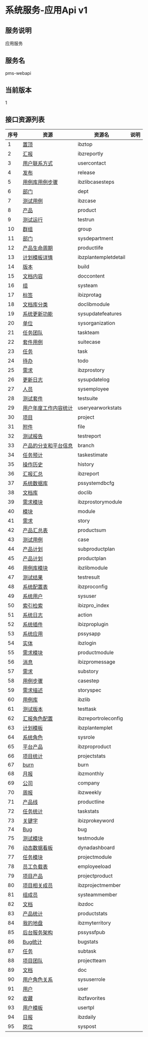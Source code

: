 
# 系统服务-应用Api v1
## 服务说明
应用服务

## 服务名
pms-webapi

## 当前版本
1

## 接口资源列表
| 序号 | 资源 | 资源名 | 说明 |
| ---- | ---- | ---- | ---- |
| 1 | [置顶](1/IbzTop) | ibztop |  |
| 2 | [汇报](1/IbzReportly) | ibzreportly |  |
| 3 | [用户联系方式](1/UserContact) | usercontact |  |
| 4 | [发布](1/Release) | release |  |
| 5 | [用例库用例步骤](1/IbzLibCaseSteps) | ibzlibcasesteps |  |
| 6 | [部门](1/Dept) | dept |  |
| 7 | [测试用例](1/IbzCase) | ibzcase |  |
| 8 | [产品](1/Product) | product |  |
| 9 | [测试运行](1/TestRun) | testrun |  |
| 10 | [群组](1/Group) | group |  |
| 11 | [部门](1/SysDepartment) | sysdepartment |  |
| 12 | [产品生命周期](1/ProductLife) | productlife |  |
| 13 | [计划模板详情](1/IbzPlanTempletDetail) | ibzplantempletdetail |  |
| 14 | [版本](1/Build) | build |  |
| 15 | [文档内容](1/DocContent) | doccontent |  |
| 16 | [组](1/SysTeam) | systeam |  |
| 17 | [标签](1/IBIZProTag) | ibizprotag |  |
| 18 | [文档库分类](1/DocLibModule) | doclibmodule |  |
| 19 | [系统更新功能](1/SysUpdateFeatures) | sysupdatefeatures |  |
| 20 | [单位](1/SysOrganization) | sysorganization |  |
| 21 | [任务团队](1/TaskTeam) | taskteam |  |
| 22 | [套件用例](1/SuiteCase) | suitecase |  |
| 23 | [任务](1/Task) | task |  |
| 24 | [待办](1/Todo) | todo |  |
| 25 | [需求](1/IBZProStory) | ibzprostory |  |
| 26 | [更新日志](1/SysUpdateLog) | sysupdatelog |  |
| 27 | [人员](1/SysEmployee) | sysemployee |  |
| 28 | [测试套件](1/TestSuite) | testsuite |  |
| 29 | [用户年度工作内容统计](1/UserYearWorkStats) | useryearworkstats |  |
| 30 | [项目](1/Project) | project |  |
| 31 | [附件](1/File) | file |  |
| 32 | [测试报告](1/TestReport) | testreport |  |
| 33 | [产品的分支和平台信息](1/Branch) | branch |  |
| 34 | [任务预计](1/TaskEstimate) | taskestimate |  |
| 35 | [操作历史](1/History) | history |  |
| 36 | [汇报汇总](1/IbzReport) | ibzreport |  |
| 37 | [系统数据库](1/PSSystemDBCfg) | pssystemdbcfg |  |
| 38 | [文档库](1/DocLib) | doclib |  |
| 39 | [需求模块](1/IBZProStoryModule) | ibzprostorymodule |  |
| 40 | [模块](1/Module) | module |  |
| 41 | [需求](1/Story) | story |  |
| 42 | [产品汇总表](1/ProductSum) | productsum |  |
| 43 | [测试用例](1/Case) | case |  |
| 44 | [产品计划](1/SubProductPlan) | subproductplan |  |
| 45 | [产品计划](1/ProductPlan) | productplan |  |
| 46 | [用例库模块](1/IbzLibModule) | ibzlibmodule |  |
| 47 | [测试结果](1/TestResult) | testresult |  |
| 48 | [系统配置表](1/IbzproConfig) | ibzproconfig |  |
| 49 | [系统用户](1/SysUser) | sysuser |  |
| 50 | [索引检索](1/IBIZPRO_INDEX) | ibizpro_index |  |
| 51 | [系统日志](1/Action) | action |  |
| 52 | [系统插件](1/IBIZProPlugin) | ibizproplugin |  |
| 53 | [系统应用](1/PSSysApp) | pssysapp |  |
| 54 | [实体](1/IbzLogin) | ibzlogin |  |
| 55 | [需求模块](1/ProductModule) | productmodule |  |
| 56 | [消息](1/IBIZProMessage) | ibizpromessage |  |
| 57 | [需求](1/SubStory) | substory |  |
| 58 | [用例步骤](1/CaseStep) | casestep |  |
| 59 | [需求描述](1/StorySpec) | storyspec |  |
| 60 | [用例库](1/IbzLib) | ibzlib |  |
| 61 | [测试版本](1/TestTask) | testtask |  |
| 62 | [汇报角色配置](1/IbzReportRoleConfig) | ibzreportroleconfig |  |
| 63 | [计划模板](1/IbzPlanTemplet) | ibzplantemplet |  |
| 64 | [系统角色](1/SysRole) | sysrole |  |
| 65 | [平台产品](1/IBZProProduct) | ibzproproduct |  |
| 66 | [项目统计](1/ProjectStats) | projectstats |  |
| 67 | [burn](1/Burn) | burn |  |
| 68 | [月报](1/IbzMonthly) | ibzmonthly |  |
| 69 | [公司](1/Company) | company |  |
| 70 | [周报](1/IbzWeekly) | ibzweekly |  |
| 71 | [产品线](1/ProductLine) | productline |  |
| 72 | [任务统计](1/TaskStats) | taskstats |  |
| 73 | [关键字](1/IBIZProKeyword) | ibizprokeyword |  |
| 74 | [Bug](1/Bug) | bug |  |
| 75 | [测试模块](1/TestModule) | testmodule |  |
| 76 | [动态数据看板](1/DynaDashboard) | dynadashboard |  |
| 77 | [任务模块](1/ProjectModule) | projectmodule |  |
| 78 | [员工负载表](1/EmpLoyeeload) | employeeload |  |
| 79 | [项目产品](1/ProjectProduct) | projectproduct |  |
| 80 | [项目相关成员](1/IbzProjectMember) | ibzprojectmember |  |
| 81 | [组成员](1/SysTeamMember) | systeammember |  |
| 82 | [文档](1/IBzDoc) | ibzdoc |  |
| 83 | [产品统计](1/ProductStats) | productstats |  |
| 84 | [我的地盘](1/IbzMyTerritory) | ibzmyterritory |  |
| 85 | [后台服务架构](1/PSSysSFPub) | pssyssfpub |  |
| 86 | [Bug统计](1/BugStats) | bugstats |  |
| 87 | [任务](1/SubTask) | subtask |  |
| 88 | [项目团队](1/ProjectTeam) | projectteam |  |
| 89 | [文档](1/Doc) | doc |  |
| 90 | [用户角色关系](1/SysUserRole) | sysuserrole |  |
| 91 | [用户](1/User) | user |  |
| 92 | [收藏](1/IbzFavorites) | ibzfavorites |  |
| 93 | [用户模板](1/UserTpl) | usertpl |  |
| 94 | [日报](1/IbzDaily) | ibzdaily |  |
| 95 | [岗位](1/SysPost) | syspost |  |

